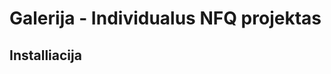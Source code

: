 Galerija - Individualus NFQ  projektas
========================

Installiacija
----------------------------------

